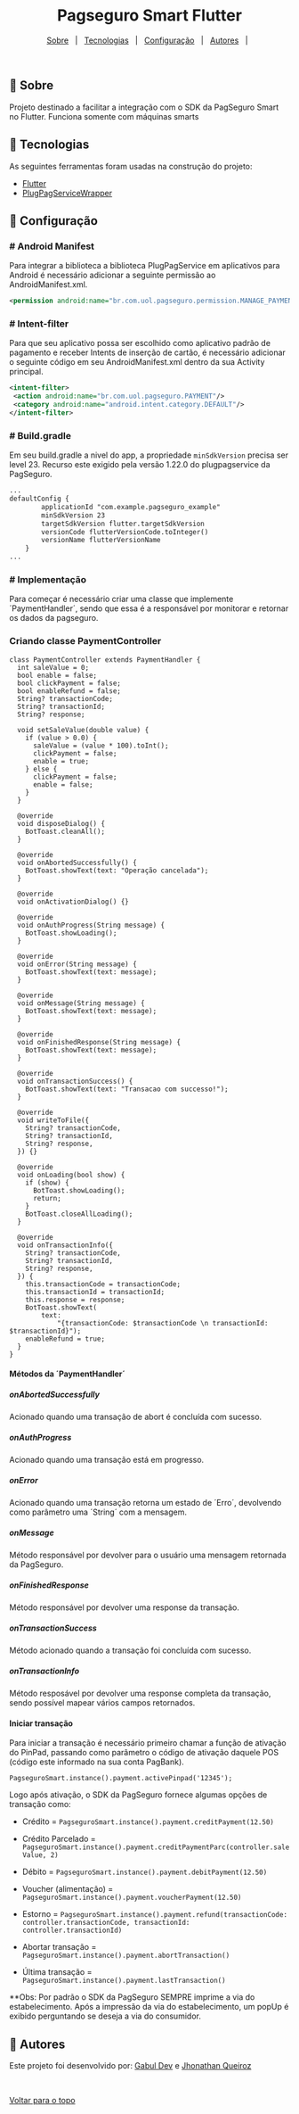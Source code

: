 <h1 align="center">Pagseguro Smart Flutter</h1>

<p align="center">
  <a href="#dart-sobre">Sobre</a> &#xa0; | &#xa0; 
  <a href="#rocket-tecnologias">Tecnologias</a> &#xa0; | &#xa0;
  <a href="#checkered_flag-configuração">Configuração</a> &#xa0; | &#xa0;
  <a href="#memo-autores">Autores</a> &#xa0; | &#xa0;
</p>

<br>

## :dart: Sobre ##

Projeto destinado a facilitar a integração com o SDK da PagSeguro Smart no Flutter.
Funciona somente com máquinas smarts

## :rocket: Tecnologias ##

As seguintes ferramentas foram usadas na construção do projeto:

- [Flutter](https://flutter.dev/)
- [PlugPagServiceWrapper]()

## :checkered_flag: Configuração ##

### # Android Manifest

Para integrar a biblioteca a biblioteca PlugPagService em aplicativos para Android é
necessário adicionar a seguinte permissão ao AndroidManifest.xml.

```xml
<permission android:name="br.com.uol.pagseguro.permission.MANAGE_PAYMENTS"/>
```

### # Intent-filter
Para que seu aplicativo possa ser escolhido como aplicativo padrão de pagamento e receber
Intents de inserção de cartão, é necessário adicionar o seguinte código em seu
AndroidManifest.xml dentro da sua Activity principal.

```xml
<intent-filter>
 <action android:name="br.com.uol.pagseguro.PAYMENT"/>
 <category android:name="android.intent.category.DEFAULT"/>
</intent-filter>
```

### # Build.gradle

Em seu build.gradle a nivel do app, a propriedade `minSdkVersion` precisa ser level 23. Recurso este exigido pela versão 1.22.0 do plugpagservice da PagSeguro.

```xml 
...
defaultConfig {
        applicationId "com.example.pagseguro_example"
        minSdkVersion 23
        targetSdkVersion flutter.targetSdkVersion
        versionCode flutterVersionCode.toInteger()
        versionName flutterVersionName
    }
...
```

### # Implementação

Para começar é necessário criar uma classe que implemente ´PaymentHandler´, sendo que essa é a responsável por monitorar e retornar os dados da pagseguro.

### Criando classe PaymentController 

```
class PaymentController extends PaymentHandler {
  int saleValue = 0;
  bool enable = false;
  bool clickPayment = false;
  bool enableRefund = false;
  String? transactionCode;
  String? transactionId;
  String? response;

  void setSaleValue(double value) {
    if (value > 0.0) {
      saleValue = (value * 100).toInt();
      clickPayment = false;
      enable = true;
    } else {
      clickPayment = false;
      enable = false;
    }
  }

  @override
  void disposeDialog() {
    BotToast.cleanAll();
  }

  @override
  void onAbortedSuccessfully() {
    BotToast.showText(text: "Operação cancelada");
  }

  @override
  void onActivationDialog() {}

  @override
  void onAuthProgress(String message) {
    BotToast.showLoading();
  }

  @override
  void onError(String message) {
    BotToast.showText(text: message);
  }

  @override
  void onMessage(String message) {
    BotToast.showText(text: message);
  }

  @override
  void onFinishedResponse(String message) {
    BotToast.showText(text: message);
  }

  @override
  void onTransactionSuccess() {
    BotToast.showText(text: "Transacao com successo!");
  }

  @override
  void writeToFile({
    String? transactionCode,
    String? transactionId,
    String? response,
  }) {}

  @override
  void onLoading(bool show) {
    if (show) {
      BotToast.showLoading();
      return;
    }
    BotToast.closeAllLoading();
  }

  @override
  void onTransactionInfo({
    String? transactionCode,
    String? transactionId,
    String? response,
  }) {
    this.transactionCode = transactionCode;
    this.transactionId = transactionId;
    this.response = response;
    BotToast.showText(
        text:
            "{transactionCode: $transactionCode \n transactionId: $transactionId}");
    enableRefund = true;
  }
}

```

#### Métodos da ´PaymentHandler´
##### onAbortedSuccessfully
Acionado quando uma transação de abort é concluída com sucesso.

##### onAuthProgress
Acionado quando uma transação está em progresso.

##### onError
Acionado quando uma transação retorna um estado de ´Erro´, devolvendo como parâmetro uma ´String´ com a mensagem.

##### onMessage
Método responsável por devolver para o usuário uma mensagem retornada da PagSeguro.

##### onFinishedResponse
Método responsável por devolver uma response da transação.

##### onTransactionSuccess
Método acionado quando a transação foi concluída com sucesso.

##### onTransactionInfo
Método resposável por devolver uma response completa da transação, sendo possível mapear vários campos retornados.


#### Iniciar transação
Para iniciar a transação é necessário primeiro chamar a função de ativação do PinPad, passando como parâmetro o código de ativação daquele POS (código este informado na sua conta PagBank).

`PagseguroSmart.instance().payment.activePinpad('12345');`

Logo após ativação, o SDK da PagSeguro fornece algumas opções de transação como:
- Crédito = `PagseguroSmart.instance().payment.creditPayment(12.50)`

- Crédito Parcelado = `PagseguroSmart.instance().payment.creditPaymentParc(controller.saleValue, 2)`

- Débito = `PagseguroSmart.instance().payment.debitPayment(12.50)`

- Voucher (alimentação) = `PagseguroSmart.instance().payment.voucherPayment(12.50)`

- Estorno = `PagseguroSmart.instance().payment.refund(transactionCode: controller.transactionCode, transactionId: controller.transactionId)`

- Abortar transação = `PagseguroSmart.instance().payment.abortTransaction()`

- Última transação = `PagseguroSmart.instance().payment.lastTransaction()`


**Obs: Por padrão o SDK da PagSeguro SEMPRE imprime a via do estabelecimento. Após a impressão da via do estabelecimento, um popUp é exibido perguntando se deseja a via do consumidor.



## :memo: Autores ##

Este projeto foi desenvolvido por:
<a href="https://github.com/gabuldev" target="_blank">Gabul Dev</a> e
<a href="https://github.com/jhonathanqz" target="_blank">Jhonathan Queiroz</a>

&#xa0;

<a href="#top">Voltar para o topo</a>
